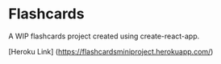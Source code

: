 # Flashcards

A WIP flashcards project created using create-react-app.

[Heroku Link] (https://flashcardsminiproject.herokuapp.com/)
